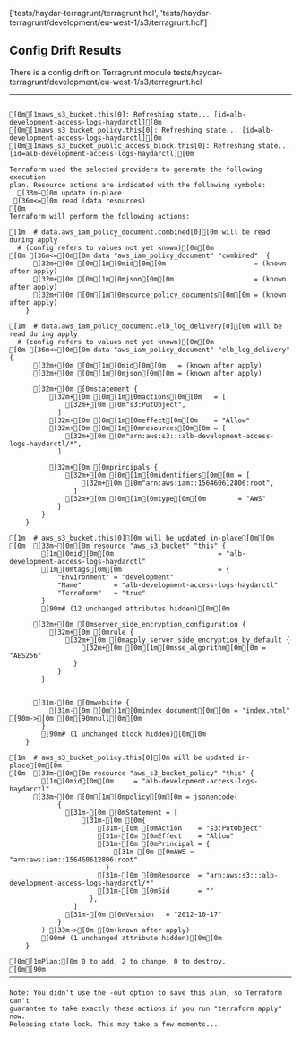 ['tests/haydar-terragrunt/terragrunt.hcl', 'tests/haydar-terragrunt/development/eu-west-1/s3/terragrunt.hcl']
## Config Drift Results

There is a config drift on Terragrunt module tests/haydar-terragrunt/development/eu-west-1/s3/terragrunt.hcl

<hr></hr>

<pre>
<code>
[0m[1maws_s3_bucket.this[0]: Refreshing state... [id=alb-development-access-logs-haydarctl][0m
[0m[1maws_s3_bucket_policy.this[0]: Refreshing state... [id=alb-development-access-logs-haydarctl][0m
[0m[1maws_s3_bucket_public_access_block.this[0]: Refreshing state... [id=alb-development-access-logs-haydarctl][0m

Terraform used the selected providers to generate the following execution
plan. Resource actions are indicated with the following symbols:
  [33m~[0m update in-place
 [36m<=[0m read (data resources)
[0m
Terraform will perform the following actions:

[1m  # data.aws_iam_policy_document.combined[0][0m will be read during apply
  # (config refers to values not yet known)[0m[0m
[0m [36m<=[0m[0m data "aws_iam_policy_document" "combined"  {
      [32m+[0m [0m[1m[0mid[0m[0m                      = (known after apply)
      [32m+[0m [0m[1m[0mjson[0m[0m                    = (known after apply)
      [32m+[0m [0m[1m[0msource_policy_documents[0m[0m = (known after apply)
    }

[1m  # data.aws_iam_policy_document.elb_log_delivery[0][0m will be read during apply
  # (config refers to values not yet known)[0m[0m
[0m [36m<=[0m[0m data "aws_iam_policy_document" "elb_log_delivery"  {
      [32m+[0m [0m[1m[0mid[0m[0m   = (known after apply)
      [32m+[0m [0m[1m[0mjson[0m[0m = (known after apply)

      [32m+[0m [0mstatement {
          [32m+[0m [0m[1m[0mactions[0m[0m   = [
              [32m+[0m [0m"s3:PutObject",
            ]
          [32m+[0m [0m[1m[0meffect[0m[0m    = "Allow"
          [32m+[0m [0m[1m[0mresources[0m[0m = [
              [32m+[0m [0m"arn:aws:s3:::alb-development-access-logs-haydarctl/*",
            ]

          [32m+[0m [0mprincipals {
              [32m+[0m [0m[1m[0midentifiers[0m[0m = [
                  [32m+[0m [0m"arn:aws:iam::156460612806:root",
                ]
              [32m+[0m [0m[1m[0mtype[0m[0m        = "AWS"
            }
        }
    }

[1m  # aws_s3_bucket.this[0][0m will be updated in-place[0m[0m
[0m  [33m~[0m[0m resource "aws_s3_bucket" "this" {
        [1m[0mid[0m[0m                          = "alb-development-access-logs-haydarctl"
        [1m[0mtags[0m[0m                        = {
            "Environment" = "development"
            "Name"        = "alb-development-access-logs-haydarctl"
            "Terraform"   = "true"
        }
        [90m# (12 unchanged attributes hidden)[0m[0m

      [32m+[0m [0mserver_side_encryption_configuration {
          [32m+[0m [0mrule {
              [32m+[0m [0mapply_server_side_encryption_by_default {
                  [32m+[0m [0m[1m[0msse_algorithm[0m[0m = "AES256"
                }
            }
        }


      [31m-[0m [0mwebsite {
          [31m-[0m [0m[1m[0mindex_document[0m[0m = "index.html" [90m->[0m [0m[90mnull[0m[0m
        }
        [90m# (1 unchanged block hidden)[0m[0m
    }

[1m  # aws_s3_bucket_policy.this[0][0m will be updated in-place[0m[0m
[0m  [33m~[0m[0m resource "aws_s3_bucket_policy" "this" {
        [1m[0mid[0m[0m     = "alb-development-access-logs-haydarctl"
      [33m~[0m [0m[1m[0mpolicy[0m[0m = jsonencode(
            {
              [31m-[0m [0mStatement = [
                  [31m-[0m [0m{
                      [31m-[0m [0mAction    = "s3:PutObject"
                      [31m-[0m [0mEffect    = "Allow"
                      [31m-[0m [0mPrincipal = {
                          [31m-[0m [0mAWS = "arn:aws:iam::156460612806:root"
                        }
                      [31m-[0m [0mResource  = "arn:aws:s3:::alb-development-access-logs-haydarctl/*"
                      [31m-[0m [0mSid       = ""
                    },
                ]
              [31m-[0m [0mVersion   = "2012-10-17"
            }
        ) [33m->[0m [0m(known after apply)
        [90m# (1 unchanged attribute hidden)[0m[0m
    }

[0m[1mPlan:[0m 0 to add, 2 to change, 0 to destroy.
[0m[90m
─────────────────────────────────────────────────────────────────────────────[0m

Note: You didn't use the -out option to save this plan, so Terraform can't
guarantee to take exactly these actions if you run "terraform apply" now.
Releasing state lock. This may take a few moments...

</code>
</pre>
